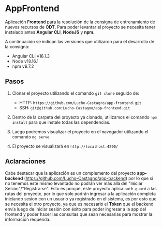 # AppFrontend

Aplicación **Frontend** para la resolución de la consigna de entrenamiento de nuevos recursos de **ODT**.
Para poder levantar el proyecto se necesita tener instalado antes **Angular CLI**, **NodeJS** y **npm**.

A continuación se indican las versiones que utilizaron para el desarrollo de la consigna:
- Angular CLI v16.1.3
- Node v18.16.1
- npm v9.7.2


## Pasos

1. Clonar el proyecto utilizando el comando `git clone` seguido de:
    - HTTP: `https://github.com/Lucho-Castagno/app-frontend.git`
    - SSH: `git@github.com:Lucho-Castagno/app-frontend.git`

2. Dentro de la carpeta del proyecto ya clonado, utilizamos el comando `npm install` para que instale todas las dependencias.

3. Luego podremos visualizar el proyecto en el navegador utilizando el comando `ng serve`.

4. El proyecto se visualizará en `http://localhost:4200/`


## Aclaraciones

Cabe destacar que la aplicación es un complemento del proyecto **app-backend** (https://github.com/Lucho-Castagno/app-backend) por lo que si no tenemos este mismo levantado no podrán ver más allá del "Iniciar Sesión"/"Registrarse". Esto es porque, este proyecto aplica `auth-guard` a las rutas del proyecto, por lo que solo podrán ingresar a la aplicación completa iniciando sesion con un usuario ya registrado en el sistema, es por esto que se necesita el otro proyecto, ya que es necesario el **Token** que el backend envía luego de iniciar sesión con éxito para poder ingresar a la app del frontend y poder hacer las consultas que sean necesarias para mostrar la información requerida.